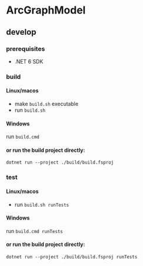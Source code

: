 # ArcGraphModel

## develop

### prerequisites

- .NET 6 SDK

### build

#### Linux/macos

- make `build.sh` executable
- run `build.sh`

#### Windows

run `build.cmd`

#### or run the build project directly:

`dotnet run --project ./build/build.fsproj`

### test

#### Linux/macos

- run `build.sh runTests`

#### Windows

run `build.cmd runTests`

#### or run the build project directly:

`dotnet run --project ./build/build.fsproj runTests`